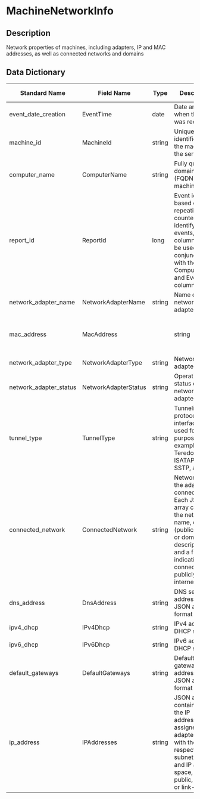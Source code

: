 # MachineNetworkInfo

## Description
Network properties of machines, including adapters, IP and MAC addresses, as well as connected networks and domains

## Data Dictionary
|Standard Name|Field Name|Type|Description|Sample Value|
|---|---|---|---|---|
|event_date_creation|EventTime|date|Date and time when the event was recorded||
|machine_id|MachineId|string|Unique identifier for the machine in the service||
|computer_name|ComputerName|string|Fully qualified domain name (FQDN) of the machine||
|report_id|ReportId|long|Event identifier based on a repeating counter. To identify unique events, this column must be used in conjunction with the ComputerName and EventTime columns.||
|network_adapter_name|NetworkAdapterName|string|Name of the network adapter||
|mac_address|MacAddress||string|MAC address of the network adapter|
|network_adapter_type|NetworkAdapterType|string|Network adapter type||
|network_adapter_status|NetworkAdapterStatus|string|Operational status of the network adapter||
|tunnel_type|TunnelType|string|Tunneling protocol, if the interface is used for this purpose, for example 6to4, Teredo, ISATAP, PPTP, SSTP, and SSH||
|connected_network|ConnectedNetwork|string|Networks that the adapter is connected to. Each JSON array contains the network name, category (public, private or domain), a description, and a flag indicating if it's connected publicly to the internet.||
|dns_address|DnsAddress|string|DNS server addresses in JSON array format||
|ipv4_dhcp|IPv4Dhcp|string|IPv4 address of DHCP server||
|ipv6_dhcp|IPv6Dhcp|string|IPv6 address of DHCP server||
|default_gateways|DefaultGateways|string|Default gateway addresses in JSON array format||
|ip_address|IPAddresses|string|JSON array containing all the IP addresses assigned to the adapter, along with their respective subnet prefix and IP address space, such as public, private, or link-local||

